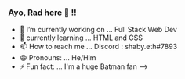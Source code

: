 ### Ayo, Rad here 👋 !!




- 🔭 I’m currently working on ... Full Stack Web Dev
- 🌱 currently learning ... HTML and CSS
- 📫 How to reach me ... Discord : shaby.eth#7893 
- 😄 Pronouns: ... He/Him   
- ⚡ Fun fact: ... I'm a huge Batman fan
-->
